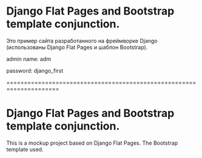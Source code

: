 # Django Flat Pages and Bootstrap template conjunction.

Это пример сайта разработанного на фреймворке Django (использованы Django Flat Pages и шаблон Bootstrap).

admin name: adm

password: django_first

=====================================================================

# Django Flat Pages and Bootstrap template conjunction.

This is a mockup project based on Django Flat Pages.
The Bootstrap template used.
